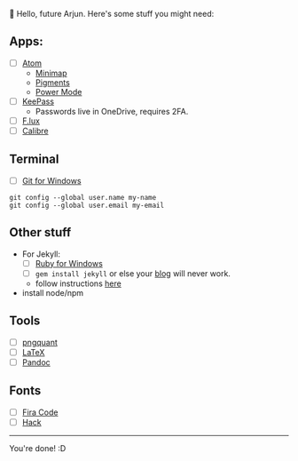 👋 Hello, future Arjun. Here's some stuff you might need:

## Apps:

- [ ] [Atom](https://atom.io)
	- [Minimap](https://atom.io/packages/minimap)
	-	[Pigments](https://atom.io/packages/pigments)
	- [Power Mode](https://atom.io/packages/pigments)
- [ ] [KeePass](http://keepass.info/download.html)
	- Passwords live in OneDrive, requires 2FA.
- [ ] [F.lux](https://justgetflux.com/)
- [ ] [Calibre](https://calibre-ebook.com/)

## Terminal

- [ ] [Git for Windows](https://git-scm.com/download/win)
```
git config --global user.name my-name
git config --global user.email my-email
```

## Other stuff
- For Jekyll:
	- [ ] [Ruby for Windows](http://rubyinstaller.org/)
	- [ ] `gem install jekyll` or else your [blog](http://arjun.ninja/blog) will never work.
	- follow instructions [here](http://jekyll-windows.juthilo.com/)
- install node/npm

## Tools

- [ ] [pngquant](https://pngquant.org/)
- [ ] [LaTeX](https://www.latex-project.org/get/)
- [ ] [Pandoc](http://pandoc.org/)

## Fonts

- [ ] [Fira Code](https://github.com/tonsky/FiraCode)
- [ ] [Hack](http://sourcefoundry.org/hack/)

***

You're done! :D
